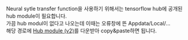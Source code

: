 Neural sytle transfer function을 사용하기 위해서는 tensorflow hub에 공개된 hub module이 필요합니다.  
가끔 hub modul이 없다고 나오는데 이때는 오류창에 뜬 Appdata/Local/...  
해당 경로에 [Hub module (v2)](https://tfhub.dev/google/magenta/arbitrary-image-stylization-v1-256/2)를 다운받아 copy&paste하면 됩니다.
